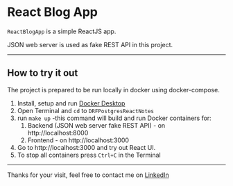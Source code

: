 # React Blog App

`ReactBlogApp` is a simple ReactJS app.

JSON web server is used as fake REST API in this project.

<hr>

## How to try it out

The project is prepared to be run locally in docker using docker-compose.

1. Install, setup and run [Docker Desktop](https://www.docker.com/)
2. Open Terminal and `cd` to `DRFPostgresReactNotes`
3. run `make up` -this command will build and run Docker containers for:
   1. Backend (JSON web server fake REST API) - on  http://localhost:8000
   2. Frontend - on http://localhost:3000
4. Go to http://localhost:3000 and try out React UI.
5. To stop all containers press `Ctrl+C` in the Terminal

<hr>

Thanks for your visit, feel free to contact me on [LinkedIn](https://www.linkedin.com/in/daniel-pyrzanowski-77503b251)